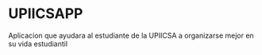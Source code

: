 UPIICSAPP
=========

Aplicacion que ayudara al estudiante de la UPIICSA a organizarse mejor en su vida estudiantil
